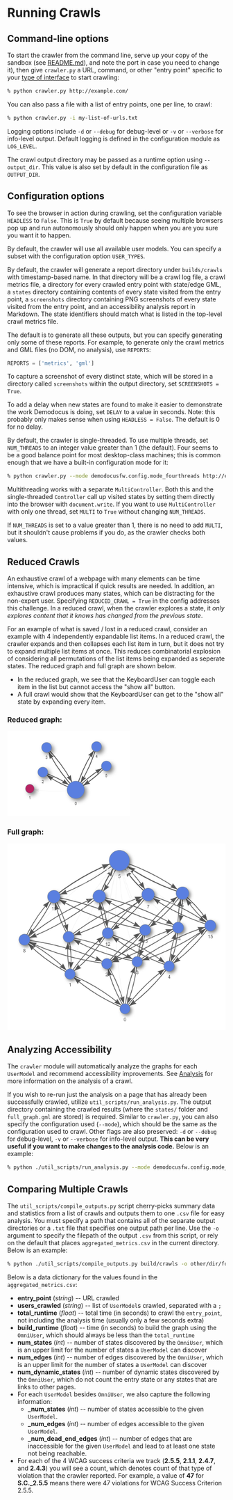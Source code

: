 # Running Crawls

## Command-line options

To start the crawler from the command line, serve up your copy of the sandbox
(see [README.md](https://github.com/mitre/demodocus/blob/main/README.md)), and note the port in case you need to change
it), then give `crawler.py` a URL, command, or other "entry point" specific to
your [type of interface](interfaces.md) to start crawling:

```bash
% python crawler.py http://example.com/
```

You can also pass a file with a list of entry points, one per line, to crawl:

```bash
% python crawler.py -i my-list-of-urls.txt
```

Logging options include `-d` or `--debug` for debug-level or `-v` or `--verbose`
for info-level output. Default logging is defined in the configuration module as
`LOG_LEVEL`.

The crawl output directory may be passed as a runtime option using
`--output_dir`. This value is also set by default in the configuration file as
`OUTPUT_DIR`.

## Configuration options

To see the browser in action during crawling, set the configuration variable
`HEADLESS` to `False`. This is `True` by default because seeing multiple
browsers pop up and run autonomously should only happen when you are you sure
you want it to happen.

By default, the crawler will use all available user models. You can specify a
subset with the configuration option `USER_TYPES`.

By default, the crawler will generate a report directory under `builds/crawls`
with timestamp-based name. In that directory will be a crawl log file, a crawl
metrics file, a directory for every crawled entry point with state/edge GML, a
`states` directory containing contents of every state visited from the entry
point, a `screenshots` directory containing PNG screenshots of every state
visited from the entry point, and an accessibility analysis report in Markdown.
The state identifiers should match what is listed in the top-level crawl metrics
file.

The default is to generate all these outputs, but you can specify generating
only some of these reports. For example, to generate only the crawl metrics and
GML files (no DOM, no analysis), use `REPORTS`:

```python
REPORTS = ['metrics', 'gml']
```

To capture a screenshot of every distinct state, which will be stored in a
directory called `screenshots` within the output directory, set
`SCREENSHOTS = True`.

To add a delay when new states are found to make it easier to demonstrate the
work Demodocus is doing, set `DELAY` to a value in seconds. Note: this probably
only makes sense when using `HEADLESS = False`. The default is 0 for no delay.

By default, the crawler is single-threaded. To use multiple threads, set
`NUM_THREADS` to an integer value greater than 1 (the default). Four seems to be
a good balance point for most desktop-class machines; this is common enough that
we have a built-in configuration mode for it:

```bash
% python crawler.py --mode demodocusfw.config.mode_fourthreads http://example.com/
```

Multithreading works with a separate `MultiController`. Both this and the
single-threaded `Controller` call up visited states by setting them directly
into the browser with `document.write`. If you want to use `MultiController`
with only one thread, set `MULTI` to `True` without changing `NUM_THREADS`.

If `NUM_THREADS` is set to a value greater than 1, there is no need to add
`MULTI`, but it shouldn't cause problems if you do, as the crawler checks both
values.

## Reduced Crawls

An exhaustive crawl of a webpage with many elements can be time intensive, which
is impractical if quick results are needed. In addition, an exhaustive crawl
produces many states, which can be distracting for the non-expert user.
Specifying `REDUCED_CRAWL = True` in the config addresses this challenge. In a
reduced crawl, when the crawler explores a state, it *only explores content that
it knows has changed from the previous state*.

For an example of what is saved / lost in a reduced crawl, consider an example with
4 independently expandable list items. In a reduced crawl, the crawler expands and 
then collapses each list item in turn, but it does not try to expand multiple list 
items at once. This reduces combinatorial explosion of considering all permutations
of the list items being expanded as seperate states. The reduced graph and full graph are shown below.

* In the reduced graph, we see that the KeyboardUser can toggle each item in the
  list but cannot access the "show all" button.
* A full crawl would show that the KeyboardUser can get to the "show all" state
  by expanding every item.

### Reduced graph:
![Reduced Graph](images/reduced-graph.png)

### Full graph:
![Full Graph](images/full-graph.png)

## Analyzing Accessibility

The `crawler` module will automatically analyze the graphs for each `UserModel`
and recommend accessibility improvements. See [Analysis](analysis.md) for more
information on the analysis of a crawl.

If you wish to re-run just the analysis on a page that has already been
successfully crawled, utilize `util_scripts/run_analysis.py`. The output
directory containing the crawled results (where the `states/` folder and
`full_graph.gml` are stored) is required. Similar to `crawler.py`, you can also
specify the configuration used (`--mode`), which should be the same as the
configuration used to crawl. Other flags are also preserved: `-d` or `--debug`
for debug-level, `-v` or `--verbose` for info-level output. **This can be very
useful if you want to make changes to the analysis code.** Below is an example:

```bash
% python ./util_scripts/run_analysis.py --mode demodocusfw.config.mode_accessibility_vision_users_tall build/crawls/20200304T135605Z
```

## Comparing Multiple Crawls

The `util_scripts/compile_outputs.py` script cherry-picks summary data and
statistics from a list of crawls and outputs them to one `.csv` file for easy
analysis. You must specify a path that contains all of the separate output
directories or a `.txt` file that specifies one output path per line. Use the 
`-o` argument to specify the filepath of the output `.csv` from this script, or
rely on the default that places `aggregated_metrics.csv` in the current
directory. Below is an example:

```bash
% python ./util_scripts/compile_outputs.py build/crawls -o other/dir/for/data_for_crawls.csv
```

Below is a data dictionary for the values found in the `aggregated_metrics.csv`:

*  **entry_point** (*string*) -- URL crawled
*  **users_crawled** (*string*) -- list of `UserModel`s crawled, separated with
   a `;`
*  **total_runtime** (*float*) -- total time (in seconds) to crawl the
   `entry_point`, not including the analysis time (usually only a few seconds
   extra)
*  **build_runtime** (*float*) -- time (in seconds) to build the graph using the
   `OmniUser`, which should always be less than the `total_runtime`
*  **num_states** (*int*) -- number of states discovered by the `OmniUser`,
   which is an upper limit for the number of states a `UserModel` can discover
*  **num_edges** (*int*) -- number of edges discovered by the `OmniUser`,
   which is an upper limit for the number of states a `UserModel` can discover
*  **num_dynamic_states** (*int*) -- number of dynamic states discovered by the
   `OmniUser`, which do not count the entry state or any states that are links
   to other pages.
*  For each `UserModel` besides `OmniUser`, we also capture the following
   information:
    *  **<UserModel>_num_states** (*int*) -- number of states accessible to the
       given `UserModel`. 
    *  **<UserModel>_num_edges** (*int*) -- number of edges accessible to the
       given `UserModel`. 
    *  **<UserModel>_num_dead_end_edges** (*int*) -- number of edges that are 
       inaccessible for the given `UserModel` and lead to at least one state not
       being reachable.
*  For each of the 4 WCAG success criteria we track (**2.5.5**, **2.1.1**,
   **2.4.7**, and **2.4.3**) you will see a count, which denotes count of that
   type of violation that the crawler reported. For example, a value of **47**
   for **S.C._2.5.5** means there were 47 violations for WCAG Success Criterion
   2.5.5. 
